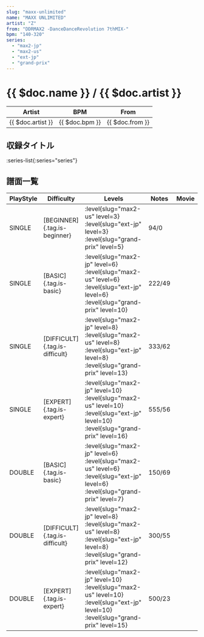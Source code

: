 ```yaml
---
slug: "maxx-unlimited"
name: "MAXX UNLIMITED"
artist: "Z"
from: "DDRMAX2 -DanceDanceRevolution 7thMIX-"
bpm: "140-320"
series:
  - "max2-jp"
  - "max2-us"
  - "ext-jp"
  - "grand-prix"
---
```


# {{ $doc.name }} / {{ $doc.artist }}

|Artist|BPM|From|
|------|---|----|
|{{ $doc.artist }}|{{ $doc.bpm }}|{{ $doc.from }}|

## 収録タイトル

:series-list{:series="series"}

## 譜面一覧

|PlayStyle|Difficulty|Levels|Notes|Movie|
|---------|----------|------|-----|-----|
|SINGLE|[BEGINNER]{.tag.is-beginner}|<div class="field is-grouped is-grouped-multiline"> :level{slug="max2-us" level=3} :level{slug="ext-jp" level=3} :level{slug="grand-prix" level=5}</div>|94/0||
|SINGLE|[BASIC]{.tag.is-basic}|<div class="field is-grouped is-grouped-multiline"> :level{slug="max2-jp" level=6} :level{slug="max2-us" level=6} :level{slug="ext-jp" level=6} :level{slug="grand-prix" level=10}</div>|222/49||
|SINGLE|[DIFFICULT]{.tag.is-difficult}|<div class="field is-grouped is-grouped-multiline"> :level{slug="max2-jp" level=8} :level{slug="max2-us" level=8} :level{slug="ext-jp" level=8} :level{slug="grand-prix" level=13}</div>|333/62||
|SINGLE|[EXPERT]{.tag.is-expert}|<div class="field is-grouped is-grouped-multiline"> :level{slug="max2-jp" level=10} :level{slug="max2-us" level=10} :level{slug="ext-jp" level=10} :level{slug="grand-prix" level=16}</div>|555/56||
|DOUBLE|[BASIC]{.tag.is-basic}|<div class="field is-grouped is-grouped-multiline"> :level{slug="max2-jp" level=6} :level{slug="max2-us" level=6} :level{slug="ext-jp" level=6} :level{slug="grand-prix" level=7}</div>|150/69||
|DOUBLE|[DIFFICULT]{.tag.is-difficult}|<div class="field is-grouped is-grouped-multiline"> :level{slug="max2-jp" level=8} :level{slug="max2-us" level=8} :level{slug="ext-jp" level=8} :level{slug="grand-prix" level=12}</div>|300/55||
|DOUBLE|[EXPERT]{.tag.is-expert}|<div class="field is-grouped is-grouped-multiline"> :level{slug="max2-jp" level=10} :level{slug="max2-us" level=10} :level{slug="ext-jp" level=10} :level{slug="grand-prix" level=15}</div>|500/23||
